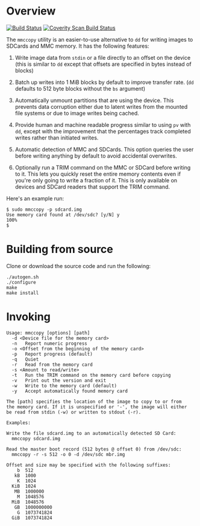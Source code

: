 # Overview
[![Build Status](https://travis-ci.org/fhunleth/mmccopy.png)](https://travis-ci.org/fhunleth/mmccopy) [![Coverity Scan Build Status](https://scan.coverity.com/projects/4100/badge.svg)](https://scan.coverity.com/projects/4100)

The `mmccopy` utility is an easier-to-use alternative to `dd` for
writing images to SDCards and MMC memory. It has the following
features:

  1. Write image data from `stdin` or a file directly to an offset on
  the device (this is similar to `dd` except that offsets are
  specified in bytes instead of blocks)

  2. Batch up writes into 1 MiB blocks by default to improve transfer
  rate. (`dd` defaults to 512 byte blocks without the `bs` argument)

  3. Automatically unmount partitions that are using the device. This
  prevents data corruption either due to latent writes from the
  mounted file systems or due to image writes being cached.

  4. Provide human and machine readable progress similar to using `pv`
  with `dd`, except with the improvement that the percentages track
  completed writes rather than initiated writes.

  5. Automatic detection of MMC and SDCards. This option queries the
  user before writing anything by default to avoid accidental
  overwrites.

  6. Optionally run a TRIM command on the MMC or SDCard before writing
  to it. This lets you quickly reset the entire memory contents even
  if you're only going to write a fraction of it. This is only available
  on devices and SDCard readers that support the TRIM command.

Here's an example run:

    $ sudo mmccopy -p sdcard.img
    Use memory card found at /dev/sdc? [y/N] y
    100%
    $

# Building from source

Clone or download the source code and run the following:

    ./autogen.sh
    ./configure
    make
    make install

# Invoking

```
Usage: mmccopy [options] [path]
  -d <Device file for the memory card>
  -n   Report numeric progress
  -o <Offset from the beginning of the memory card>
  -p   Report progress (default)
  -q   Quiet
  -r   Read from the memory card
  -s <Amount to read/write>
  -t   Run the TRIM command on the memory card before copying
  -v   Print out the version and exit
  -w   Write to the memory card (default)
  -y   Accept automatically found memory card

The [path] specifies the location of the image to copy to or from
the memory card. If it is unspecified or '-', the image will either
be read from stdin (-w) or written to stdout (-r).

Examples:

Write the file sdcard.img to an automatically detected SD Card:
  mmccopy sdcard.img

Read the master boot record (512 bytes @ offset 0) from /dev/sdc:
  mmccopy -r -s 512 -o 0 -d /dev/sdc mbr.img

Offset and size may be specified with the following suffixes:
    b  512
   kB  1000
    K  1024
  KiB  1024
   MB  1000000
    M  1048576
  MiB  1048576
   GB  1000000000
    G  1073741824
  GiB  1073741824
```
